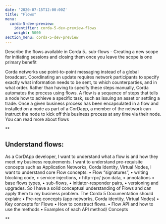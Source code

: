 ```yaml
---
date: '2020-07-15T12:00:00Z'
title: "Flows"
menu:
  corda-5-dev-preview:
    identifier: corda-5-dev-preview-flows
    weight: 5000
section_menu: corda-5-dev-preview
---
```


Describe the flows available in Corda 5..
sub-flows - Creating a new scope for initiating sessions and closing them once you leave the scope is one primary benefit

Corda networks use point-to-point messaging instead of a global broadcast. Coordinating an update requires network participants to specify exactly what information needs to be sent, to which counterparties, and in what order. Rather than having to specify these steps manually, Corda automates the process using flows. A flow is a sequence of steps that tells a node how to achieve a specific task, such as issuing an asset or settling a trade. Once a given business process has been encapsulated in a flow and installed on a node as part of a CorDapp, a member of the network can instruct the node to kick off this business process at any time via their node. You can read more about flows

**
## Understand flows:
As a CorDApp developer,
I want to understand what a flow is and how they meet my business requirements.
I want to understand pre-requisite concepts such as Application Networks, Corda Identity, Virtual Nodes,
I want to understand core Flow concepts:
•	Flow “signatures”,
•	writing blocking code,
•	service injections,
•	http-rpc/ json data,
•	annotations
•	base flows types,
•	sub-flows,
•	initiator-responder pairs,
•	versioning and upgrades.
So I have a solid conceptual understanding of Flows and can apply them to my business problem.
The Corda 5 Documentation should explain:
•	Pre-req concepts (app networks, Corda identity, Virtual Nodes)
•	Key concepts for Flows
•	How to construct flows.
•	Flow API and how to use the methods
•	Examples of each API method/ Concepts


**
